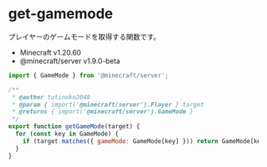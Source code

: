 # get-gamemode
プレイヤーのゲームモードを取得する関数です。  

- Minecraft v1.20.60  
- @minecraft/server v1.9.0-beta

```js
import { GameMode } from '@minecraft/server';

/**
 * @author tutinoko2048
 * @param { import('@minecraft/server').Player } target
 * @returns { import('@minecraft/server').GameMode }
 */
export function getGameMode(target) {
  for (const key in GameMode) {
    if (target.matches({ gameMode: GameMode[key] })) return GameMode[key];
  }
}
```

